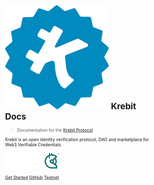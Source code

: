 # ![Krebit](/img/krebit-icon.png ":size=100") Krebit Docs

> Documentation for the [Krebit Protocol](https://krebit.id)

Krebit is an open identity verification protocol, DAO and marketplace for Web3 Verifiable Credentials.

[![Twitter](/img/twitter.png ":size=30")](https://twitter.com/KrebitDAO)
[![Discord](/img/discord.png ":size=30")](https://discord.gg/y7sMYVjxrd)
[![Gitcoin](/img/gitcoin.png ":size=30")](https://gitcoin.co/grants/3522/krebit)

[Get Started](#main)
[GitHub](https://github.com/KrebitDAO)
[Testnet](https://testnet.krebit.id)
